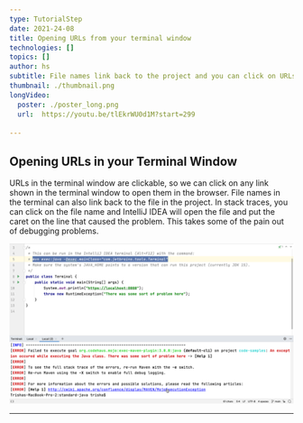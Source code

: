 ```yaml
---
type: TutorialStep
date: 2021-24-08
title: Opening URLs from your terminal window 
technologies: []
topics: []
author: hs
subtitle: File names link back to the project and you can click on URLs in the terminal window
thumbnail: ./thumbnail.png
longVideo:
  poster: ./poster_long.png
  url:  https://youtu.be/tlEkrWU0d1M?start=299

---
```

## Opening URLs in your Terminal Window
URLs in the terminal window are clickable, so we can click on any link shown in the terminal window to open them in the browser. File names in the terminal can also link back to the file in the project. In stack traces, you can click on the file name and IntelliJ IDEA will open the file and put the caret on the line that caused the problem. This takes some of the pain out of debugging problems.

![Clickable links in the terminal window](clickable-links.png)

---